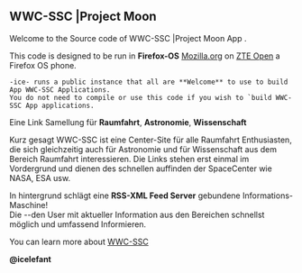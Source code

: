 ## WWC-SSC |Project Moon

Welcome to the Source code of WWC-SSC |Project Moon App .


This code is designed to be run in **Firefox-OS** [Mozilla.org](https://support.mozilla.org/de/products/firefox-os) on [ZTE Open](http://www.engadget.com/2013/07/01/zte-open-launches-tomorrow/) a Firefox OS phone.
```
-ice- runs a public instance that all are **Welcome** to use to build App WWC-SSC Applications.
You do not need to compile or use this code if you wish to `build WWC-SSC App applications.
```

Eine Link Samellung für **Raumfahrt**, **Astronomie**, **Wissenschaft** 

Kurz gesagt WWC-SSC ist eine Center-Site für alle Raumfahrt Enthusiasten, die sich gleichzeitig auch für Astronomie und für Wissenschaft aus dem Bereich Raumfahrt interessieren. Die Links stehen erst einmal im Vordergrund und dienen des schnellen auffinden der SpaceCenter wie NASA, ESA usw. 

In hintergrund schlägt eine **RSS-XML Feed Server** gebundene Informations- Maschine!   
Die --den User mit aktueller Information aus den Bereichen schnellst möglich und umfassend Informieren. 

You can learn more about [WWC-SSC](http://www.icelefant.de) 

**@icelefant**
